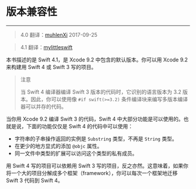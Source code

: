 # 版本兼容性
-----------------
 
> 4.0
> 翻译：[muhlenXi](https://github.com/muhlenxi)  2017-09-25

> 4.1
> 翻译：[mylittleswift](https://github.com/mylittleswift)

本书描述的是 Swift 4.1，是 Xcode 9.2 中包含的默认版本。你可以用 Xcode 9.2 来构建用 Swift 4 或 Swift 3 写的项目。

> 注意
> 
> 当 Swift 4 编译器编译 Swift 3 版本的代码时，它识别的语言版本为 3.2 版本。因此，你可以使用像 `#if swift(>=3.2)` 条件编译块来编写多版本编译器可以并存的代码。

当你用 Xcode 9.2 编译 Swift 3 的代码，Swift 4 中大部分功能是可以使用的。也就是说，下面的功能仅仅是 Swift 4 的代码中可以使用：

* 字符串的子串操作返回的实例是 `Substring` 类型，不再是 `String` 类型。
* 在更少的地方显式的添加 `@objc` 属性。
* 同一文件中类型的扩展可以访问这个类型的私有成员。

用 Swift 4 写的项目可以依赖用 Swift 3 写的项目，反之亦然。这意味着，如果你将一个大的项目分解成多个框架（framework），你可以每次一个框架地迁移 Swift 3 代码到 Swift 4。

